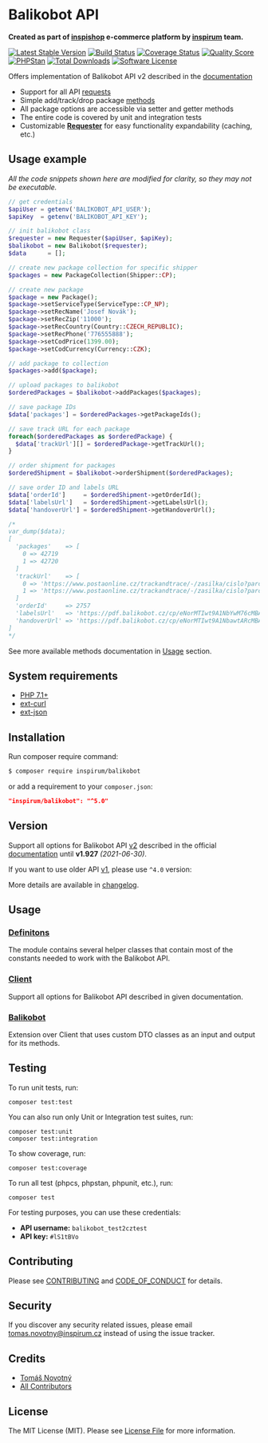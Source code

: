 # Balikobot API

**Created as part of [inspishop][link-inspishop] e-commerce platform by [inspirum][link-inspirum] team.**

[![Latest Stable Version][ico-packagist-stable]][link-packagist-stable]
[![Build Status][ico-workflow]][link-workflow]
[![Coverage Status][ico-scrutinizer]][link-scrutinizer]
[![Quality Score][ico-code-quality]][link-code-quality]
[![PHPStan][ico-phpstan]][link-phpstan]
[![Total Downloads][ico-packagist-download]][link-packagist-download]
[![Software License][ico-license]][link-licence]

Offers implementation of Balikobot API v2 described in the [documentation](#version)

- Support for all API [requests](./docs/client.md#requests)
- Simple add/track/drop package [methods](./docs/balikobot.md#packages)
- All package options are accessible via setter and getter methods
- The entire code is covered by unit and integration tests
- Customizable [**Requester**](./src/Contracts/RequesterInterface.php) for easy functionality expandability (caching, etc.)


## Usage example

*All the code snippets shown here are modified for clarity, so they may not be executable.*

```php
// get credentials
$apiUser = getenv('BALIKOBOT_API_USER');
$apiKey  = getenv('BALIKOBOT_API_KEY');

// init balikobot class
$requester = new Requester($apiUser, $apiKey);
$balikobot = new Balikobot($requester);
$data      = [];

// create new package collection for specific shipper
$packages = new PackageCollection(Shipper::CP);

// create new package
$package = new Package();
$package->setServiceType(ServiceType::CP_NP);
$package->setRecName('Josef Novák');
$package->setRecZip('11000');
$package->setRecCountry(Country::CZECH_REPUBLIC);
$package->setRecPhone('776555888');
$package->setCodPrice(1399.00);
$package->setCodCurrency(Currency::CZK);

// add package to collection
$packages->add($package);

// upload packages to balikobot
$orderedPackages = $balikobot->addPackages($packages);

// save package IDs
$data['packages'] = $orderedPackages->getPackageIds();

// save track URL for each package
foreach($orderedPackages as $orderedPackage) {
  $data['trackUrl'][] = $orderedPackage->getTrackUrl();
}

// order shipment for packages
$orderedShipment = $balikobot->orderShipment($orderedPackages);

// save order ID and labels URL
$data['orderId']     = $orderedShipment->getOrderId();
$data['labelsUrl']   = $orderedShipment->getLabelsUrl();
$data['handoverUrl'] = $orderedShipment->getHandoverUrl();

/*
var_dump($data);
[
  'packages'    => [
    0 => 42719
    1 => 42720
  ]
  'trackUrl'    => [
    0 => 'https://www.postaonline.cz/trackandtrace/-/zasilka/cislo?parcelNumbers=DR00112233M'
    1 => 'https://www.postaonline.cz/trackandtrace/-/zasilka/cislo?parcelNumbers=DR00112234M' 
  ]
  'orderId'     => 2757
  'labelsUrl'   => 'https://pdf.balikobot.cz/cp/eNorMTIwt9A1NbYwM76cMBAXAn4.'
  'handoverUrl' => 'https://pdf.balikobot.cz/cp/eNorMTIwt9A1NbawtARcMBAhAoU.'
]
*/
```

See more available methods documentation in [Usage](#usage) section.


## System requirements

* [PHP 7.1+](http://php.net/releases/7_1_0.php)
* [ext-curl](http://php.net/curl)
* [ext-json](http://php.net/json)


## Installation

Run composer require command:
```bash
$ composer require inspirum/balikobot
```
or add a requirement to your `composer.json`:
```json
"inspirum/balikobot": "^5.0"
```


## Version

Support all options for Balikobot API [v2][link-api-v2-upgrade] described in the official [documentation][link-api-v2] until **v1.927** *(2021-06-30)*.

If you want to use older API [v1][link-api], please use `^4.0` version:

More details are available in [changelog][link-changelog].


## Usage

### [**Definitons**](./docs/definitions.md)

The module contains several helper classes that contain most of the constants needed to work with the Balikobot API.

### [**Client**](./docs/client.md)

Support all options for Balikobot API described in given documentation.

### [**Balikobot**](./docs/balikobot.md)

Extension over Client that uses custom DTO classes as an input and output for its methods.


## Testing

To run unit tests, run:

```
composer test:test
```

You can also run only Unit or Integration test suites, run:

```
composer test:unit
composer test:integration
```

To show coverage, run:

```
composer test:coverage
```

To run all test (phpcs, phpstan, phpunit, etc.), run:

```
composer test
```

For testing purposes, you can use these credentials:

- **API username:** `balikobot_test2cztest`
- **API key:** `#lS1tBVo`


## Contributing

Please see [CONTRIBUTING][link-contributing] and [CODE_OF_CONDUCT][link-code-of-conduct] for details.


## Security

If you discover any security related issues, please email tomas.novotny@inspirum.cz instead of using the issue tracker.


## Credits

- [Tomáš Novotný](https://github.com/tomas-novotny)
- [All Contributors][link-contributors]


## License

The MIT License (MIT). Please see [License File][link-licence] for more information.


[ico-license]:              https://img.shields.io/github/license/inspirum/balikobot-php.svg?style=flat-square&colorB=blue
[ico-workflow]:             https://img.shields.io/github/workflow/status/inspirum/balikobot-php/Test/master?style=flat-square
[ico-scrutinizer]:          https://img.shields.io/scrutinizer/coverage/g/inspirum/balikobot-php/master.svg?style=flat-square
[ico-code-quality]:         https://img.shields.io/scrutinizer/g/inspirum/balikobot-php.svg?style=flat-square
[ico-packagist-stable]:     https://img.shields.io/packagist/v/inspirum/balikobot.svg?style=flat-square&colorB=blue
[ico-packagist-download]:   https://img.shields.io/packagist/dt/inspirum/balikobot.svg?style=flat-square&colorB=blue
[ico-phpstan]:              https://img.shields.io/badge/style-level%208-brightgreen.svg?style=flat-square&label=phpstan

[link-author]:              https://github.com/inspirum
[link-contributors]:        https://github.com/inspirum/balikobot-php/contributors
[link-licence]:             ./LICENSE.md
[link-changelog]:           ./CHANGELOG.md
[link-contributing]:        ./docs/CONTRIBUTING.md
[link-code-of-conduct]:     ./docs/CODE_OF_CONDUCT.md
[link-workflow]:            https://github.com/inspirum/balikobot-php/actions
[link-scrutinizer]:         https://scrutinizer-ci.com/g/inspirum/balikobot-php/code-structure
[link-code-quality]:        https://scrutinizer-ci.com/g/inspirum/balikobot-php
[link-api]:                 https://balikobot.docs.apiary.io/#introduction/prehled-zmen
[link-api-v2]:              https://balikobotv2.docs.apiary.io/#introduction/prehled-zmen
[link-api-v2-upgrade]:      https://balikobotv2.docs.apiary.io/#introduction/rozdil-api-v2-vs-api-v1
[link-inspishop]:           https://www.inspishop.cz/
[link-inspirum]:            https://www.inspirum.cz/
[link-packagist-stable]:    https://packagist.org/packages/inspirum/balikobot
[link-packagist-download]:  https://packagist.org/packages/inspirum/balikobot
[link-phpstan]:             https://github.com/phpstan/phpstan
